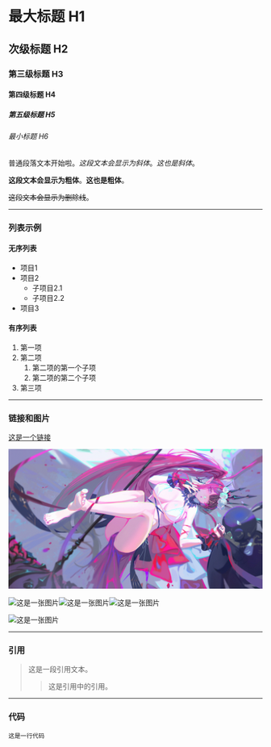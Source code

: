 # 最大标题 H1

## 次级标题 H2

### 第三级标题 H3

#### 第四级标题 H4

##### 第五级标题 H5

###### 最小标题 H6

普通段落文本开始啦。*这段文本会显示为斜体*。_这也是斜体_。

**这段文本会显示为粗体**。__这也是粗体__。

~~这段文本会显示为删除线~~。

---

### 列表示例

#### 无序列表

- 项目1
- 项目2
  - 子项目2.1
  - 子项目2.2
- 项目3

#### 有序列表

1. 第一项
2. 第二项
   1. 第二项的第一个子项
   2. 第二项的第二个子项
3. 第三项

---

### 链接和图片

[这是一个链接](https://www.example.com)

![这是一张图片](images/wallhaven-yx3l9x.jpg)

![这是一张图片](https://www.example.com/image.jpg)![这是一张图片](https://www.example.com/image.jpg)![这是一张图片](https://www.example.com/image.jpg)

![这是一张图片](https://www.example.com/image.jpg)

---

### 引用

> 这是一段引用文本。
>
> > 这是引用中的引用。

---

### 代码

`这是一行代码`
